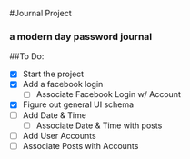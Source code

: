 #Journal Project 
### a modern day password journal

##To Do:
- [X] Start the project
- [X] Add a facebook login
	- [ ] Associate Facebook Login w/ Account
- [X] Figure out general UI schema
- [ ] Add Date & Time
	- [ ] Associate Date & Time with posts
- [ ] Add User Accounts
- [ ] Associate Posts with Accounts
